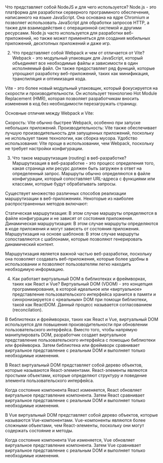 Что представляет собой NodeJS и для чего используется?
Node.js - это платформа для разработки серверного программного обеспечения, написанного на языке JavaScript. Она основана на ядре Chromium и позволяет использовать JavaScript для обработки запросов HTTP, а также для взаимодействия с операционной системой и другими ресурсами. Node.js часто используется для разработки веб-приложений, но также может применяться для создания мобильных приложений, десктопных приложений и даже игр.

2. Что представляет собой Webpack и чем от отличается от Vite?
Webpack - это модульный упаковщик для JavaScript, который объединяет все необходимые файлы и зависимости в один исполняемый файл. Он также предоставляет ряд функций, которые упрощают разработку веб-приложений, таких как минификация, транспиляция и оптимизация кода.

Vite - это более новый модульный упаковщик, который фокусируется на скорости и производительности. Он использует технологию Hot Module Replacement (HMR), которая позволяет разработчикам вносить изменения в код без необходимости перезагружать страницу.

Основные отличия между Webpack и Vite:

Скорость: Vite обычно быстрее Webpack, особенно при запуске небольших приложений. Производительность: Vite также обеспечивает лучшую производительность для запущенных приложений, поскольку не использует такие технологии, как сборка мусора. Удобство использования: Vite проще в использовании, чем Webpack, поскольку не требует настройки конфигурации.

3. Что такое маршрутизация (routing) в веб-разработке?
Маршрутизация в веб-разработке - это процесс определения того, какая страница или ресурс должен быть загружен в ответ на определенный запрос. Маршруты обычно определяются в файле конфигурации, который сопоставляет URL-адреса с функциями или классами, которые будут обрабатывать запросы.

Существует множество различных способов реализации маршрутизации в веб-приложениях. Некоторые из наиболее распространенных методов включают:

Статическая маршрутизация: В этом случае маршруты определяются в файле конфигурации и не зависят от состояния приложения. Динамическая маршрутизация: В этом случае маршруты определяются в коде приложения и могут зависеть от состояния приложения. Маршрутизация на основе шаблонов: В этом случае маршруты сопоставляются с шаблонами, которые позволяют генерировать динамический контент.

Маршрутизация является важной частью веб-разработки, поскольку она позволяет создавать веб-приложения, которые более удобны в использовании и позволяют пользователям легко находить необходимую информацию.

4. Как работает виртуальный DOM в библиотеках и фреймворках, таких как React и Vue?
Виртуальный DOM (VDOM) - это концепция программирования, в которой идеальное или «виртуальное» представление пользовательского интерфейса хранится в памяти и синхронизируется с «реальным» DOM при помощи библиотеки, такой как ReactDOM. Данный процесс называется согласованием (reconcilation).

В библиотеках и фреймворках, таких как React и Vue, виртуальный DOM используется для повышения производительности при обновлении пользовательского интерфейса. Вместо того, чтобы напрямую манипулировать DOM, разработчик создает виртуальное представление пользовательского интерфейса с помощью библиотеки или фреймворка. Затем библиотека или фреймворк сравнивает виртуальное представление с реальным DOM и выполняет только необходимые изменения.

В React виртуальный DOM представляет собой дерево объектов, которые называются React-элементами. React-элементы являются простыми объектами, которые определяют структуру и поведение элемента пользовательского интерфейса.

Когда состояние компонента React изменяется, React обновляет виртуальное представление компонента. Затем React сравнивает виртуальное представление с реальным DOM и выполняет только необходимые изменения.

В Vue виртуальный DOM представляет собой дерево объектов, которые называются Vue-компонентами. Vue-компоненты являются более сложными объектами, чем React-элементы, поскольку они могут содержать состояние и методы.

Когда состояние компонента Vue изменяется, Vue обновляет виртуальное представление компонента. Затем Vue сравнивает виртуальное представление с реальным DOM и выполняет только необходимые изменения.
